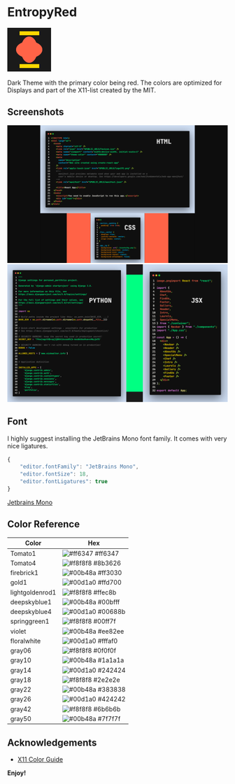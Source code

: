 # EntropyRed

![Logo](https://raw.githubusercontent.com/entropyAMNESTY/media_images/main/Artboard%201.png)

Dark Theme with the primary color being red.
The colors are optimized for Displays and part of the X11-list created by the MIT.


## Screenshots

![App Screenshot](https://raw.githubusercontent.com/entropyAMNESTY/media_images/main/python_jsx_screen01code01HTML_CSS_sna.png)
![App Screenshot](https://raw.githubusercontent.com/entropyAMNESTY/media_images/main/python_jsx_screen02code02.png)


## Font

I highly suggest installing the JetBrains Mono font family.
It comes with very nice ligatures.

```javascript
{
    "editor.fontFamily": "JetBrains Mono",
    "editor.fontSize": 18,
    "editor.fontLigatures": true
}
```
[Jetbrains Mono](https://www.jetbrains.com/lp/mono/)
## Color Reference

| Color             | Hex                                                                |
| ----------------- | ------------------------------------------------------------------ |
| Tomato1 | ![#ff6347](https://via.placeholder.com/10/ff6347?text=+) #ff6347 |
| Tomato4 | ![#f8f8f8](https://via.placeholder.com/10/8b3626?text=+) #8b3626|
| firebrick1 | ![#00b48a](https://via.placeholder.com/10/ff3030?text=+) #ff3030 |
| gold1 | ![#00d1a0](https://via.placeholder.com/10/ffd700?text=+) #ffd700 |
| lightgoldenrod1 | ![#f8f8f8](https://via.placeholder.com/10/ffec8b?text=+) #ffec8b |
| deepskyblue1 | ![#00b48a](https://via.placeholder.com/10/00bfff?text=+) #00bfff |
| deepskyblue4 | ![#00d1a0](https://via.placeholder.com/10/00688b?text=+) #00688b |
| springgreen1 | ![#f8f8f8](https://via.placeholder.com/10/00ff7f?text=+) #00ff7f |
| violet | ![#00b48a](https://via.placeholder.com/10/ee82ee?text=+) #ee82ee |
| floralwhite | ![#00d1a0](https://via.placeholder.com/10/fffaf0?text=+) #fffaf0 |
| gray06 | ![#f8f8f8](https://via.placeholder.com/10/0f0f0f?text=+) #0f0f0f |
| gray10 | ![#00b48a](https://via.placeholder.com/10/1a1a1a?text=+) #1a1a1a |
| gray14 | ![#00d1a0](https://via.placeholder.com/10/242424?text=+) #242424 |
| gray18 | ![#f8f8f8](https://via.placeholder.com/10/2e2e2e?text=+) #2e2e2e |
| gray22 | ![#00b48a](https://via.placeholder.com/10/383838?text=+) #383838 |
| gray26 | ![#00d1a0](https://via.placeholder.com/10/424242?text=+) #424242 |
| gray42 | ![#f8f8f8](https://via.placeholder.com/10/6b6b6b?text=+) #6b6b6b |
| gray50 | ![#00b48a](https://via.placeholder.com/10/7f7f7f?text=+) #7f7f7f |

## Acknowledgements

 - [X11 Color Guide](https://www.w3schools.com/colors/colors_x11.asp)


 **Enjoy!**
